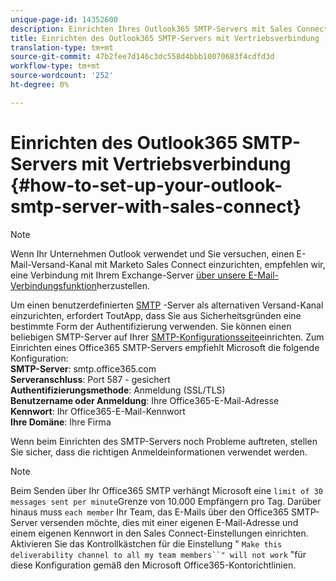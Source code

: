 ```yaml
---
unique-page-id: 14352600
description: Einrichten Ihres Outlook365 SMTP-Servers mit Sales Connect - Marketing Docs - Produktdokumentation
title: Einrichten des Outlook365 SMTP-Servers mit Vertriebsverbindung
translation-type: tm+mt
source-git-commit: 47b2fee7d146c3dc558d4bbb10070683f4cdfd3d
workflow-type: tm+mt
source-wordcount: '252'
ht-degree: 0%

---
```



# Einrichten des Outlook365 SMTP-Servers mit Vertriebsverbindung {#how-to-set-up-your-outlook-smtp-server-with-sales-connect}

>[!NOTE]
>
>Wenn Ihr Unternehmen Outlook verwendet und Sie versuchen, einen E-Mail-Versand-Kanal mit Marketo Sales Connect einzurichten, empfehlen wir, eine Verbindung mit Ihrem Exchange-Server [über unsere E-Mail-Verbindungsfunktion](http://docs.marketo.com/x/Z4AOAQ)herzustellen.

Um einen benutzerdefinierten [SMTP](http://docs.marketo.com/x/zYTS) -Server als alternativen Versand-Kanal einzurichten, erfordert ToutApp, dass Sie aus Sicherheitsgründen eine bestimmte Form der Authentifizierung verwenden. Sie können einen beliebigen SMTP-Server auf Ihrer [SMTP-Konfigurationsseite](http://toutapp.com/next#settings/email-servers/smtp/configure)einrichten. Zum Einrichten eines Office365 SMTP-Servers empfiehlt Microsoft die folgende Konfiguration:\
**SMTP-Server**: smtp.office365.com\
**Serveranschluss**: Port 587 - gesichert\
**Authentifizierungsmethode**: Anmeldung (SSL/TLS)\
**Benutzername oder Anmeldung**: Ihre Office365-E-Mail-Adresse\
**Kennwort**: Ihr Office365-E-Mail-Kennwort\
**Ihre Domäne**: Ihre Firma

Wenn beim Einrichten des SMTP-Servers noch Probleme auftreten, stellen Sie sicher, dass die richtigen Anmeldeinformationen verwendet werden.

>[!NOTE]
>
>Beim Senden über Ihr Office365 SMTP verhängt Microsoft eine `limit of 30 messages sent per minute`Grenze von 10.000 Empfängern pro Tag. Darüber hinaus muss `each member` Ihr Team, das E-Mails über den Office365 SMTP-Server versenden möchte, dies mit einer eigenen E-Mail-Adresse und einem eigenen Kennwort in den Sales Connect-Einstellungen einrichten. Aktivieren Sie das Kontrollkästchen für die Einstellung &quot; `Make this deliverability channel to all my team members``" will not work` &quot;für diese Konfiguration gemäß den Microsoft Office365-Kontorichtlinien.

